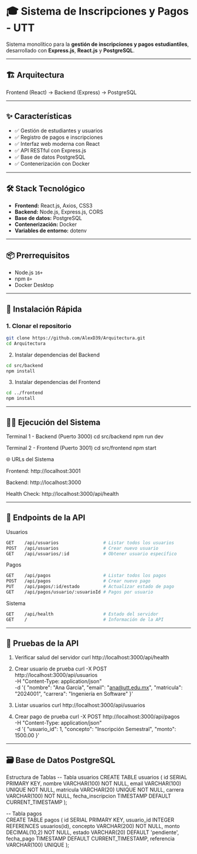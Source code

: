 # 🎓 Sistema de Inscripciones y Pagos - UTT

Sistema monolítico para la **gestión de inscripciones y pagos estudiantiles**, desarrollado con **Express.js**, **React.js** y **PostgreSQL**.

---

## 🏗️ Arquitectura
Frontend (React) → Backend (Express) → PostgreSQL


---

## ✨ Características
- ✅ Gestión de estudiantes y usuarios  
- ✅ Registro de pagos e inscripciones  
- ✅ Interfaz web moderna con React  
- ✅ API RESTful con Express.js  
- ✅ Base de datos PostgreSQL  
- ✅ Contenerización con Docker  

---

## 🛠️ Stack Tecnológico
- **Frontend:** React.js, Axios, CSS3  
- **Backend:** Node.js, Express.js, CORS  
- **Base de datos:** PostgreSQL  
- **Contenerización:** Docker  
- **Variables de entorno:** dotenv  

---

## 📦 Prerrequisitos
- Node.js `16+`  
- npm `8+`  
- Docker Desktop  

---

## 🚀 Instalación Rápida

### 1. Clonar el repositorio
```bash
git clone https://github.com/AlexD39/Arquitectura.git
cd Arquitectura
```

2. Instalar dependencias del Backend
```bash
cd src/backend
npm install
```
3. Instalar dependencias del Frontend
```bash
cd ../frontend
npm install
```
---
🏃‍♂️ Ejecución del Sistema
---
Terminal 1 - Backend (Puerto 3000)
cd src/backend
npm run dev

Terminal 2 - Frontend (Puerto 3001)
cd src/frontend
npm start

🌐 URLs del Sistema

Frontend: http://localhost:3001

Backend: http://localhost:3000

Health Check: http://localhost:3000/api/health

---
📡 Endpoints de la API
---
Usuarios
```bash
GET    /api/usuarios                 # Listar todos los usuarios
POST   /api/usuarios                 # Crear nuevo usuario
GET    /api/usuarios/:id             # Obtener usuario específico
```
Pagos
```bash
GET    /api/pagos                    # Listar todos los pagos
POST   /api/pagos                    # Crear nuevo pago
PUT    /api/pagos/:id/estado         # Actualizar estado de pago
GET    /api/pagos/usuario/:usuarioId # Pagos por usuario
```
Sistema
```bash
GET    /api/health                   # Estado del servidor
GET    /                             # Información de la API
```
---
🧪 Pruebas de la API
---
1. Verificar salud del servidor
curl http://localhost:3000/api/health

2. Crear usuario de prueba
curl -X POST http://localhost:3000/api/usuarios \
  -H "Content-Type: application/json" \
  -d '{
    "nombre": "Ana García",
    "email": "ana@utt.edu.mx",
    "matricula": "2024001", 
    "carrera": "Ingeniería en Software"
  }'

3. Listar usuarios
curl http://localhost:3000/api/usuarios

4. Crear pago de prueba
curl -X POST http://localhost:3000/api/pagos \
  -H "Content-Type: application/json" \
  -d '{
    "usuario_id": 1,
    "concepto": "Inscripción Semestral",
    "monto": 1500.00
  }'

---
🗃️ Base de Datos PostgreSQL
---
Estructura de Tablas
-- Tabla usuarios
CREATE TABLE usuarios (
  id SERIAL PRIMARY KEY,
  nombre VARCHAR(100) NOT NULL,
  email VARCHAR(100) UNIQUE NOT NULL,
  matricula VARCHAR(20) UNIQUE NOT NULL,
  carrera VARCHAR(100) NOT NULL,
  fecha_inscripcion TIMESTAMP DEFAULT CURRENT_TIMESTAMP
);

-- Tabla pagos  
CREATE TABLE pagos (
  id SERIAL PRIMARY KEY,
  usuario_id INTEGER REFERENCES usuarios(id),
  concepto VARCHAR(200) NOT NULL,
  monto DECIMAL(10,2) NOT NULL,
  estado VARCHAR(20) DEFAULT 'pendiente',
  fecha_pago TIMESTAMP DEFAULT CURRENT_TIMESTAMP,
  referencia VARCHAR(100) UNIQUE
);
